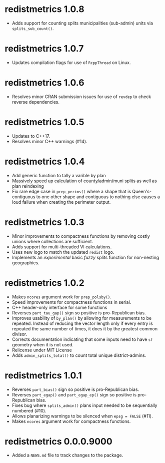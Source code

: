 # redistmetrics 1.0.8

* Adds support for counting splits municipalities (sub-admin) units via `splits_sub_count()`.

# redistmetrics 1.0.7

* Updates compilation flags for use of `RcppThread` on Linux.

# redistmetrics 1.0.6

* Resolves minor CRAN submission issues for use of `revdep` to check reverse dependencies.

# redistmetrics 1.0.5

* Updates to C++17.
* Resolves minor C++ warnings (#14).

# redistmetrics 1.0.4
* Add generic function to tally a varible by plan
* Massively speed up calculation of county/admin/muni splits as well as plan reindexing
* Fix rare edge case in `prep_perims()` where a shape that is Queen's-contiguous to one other shape and contiguous to nothing else causes a loud failure when creating the perimeter output.

# redistmetrics 1.0.3
* Minor improvements to compactness functions by removing costly unions where collections are sufficient.
* Adds support for multi-threaded VI calculations.
* Uses new logo to match the updated `redist` logo.
* Implements an _experimental_ basic *fuzzy* splits function for non-nesting geographies. 

# redistmetrics 1.0.2
* Makes `ncores` argument work for `prep_polsby()`.
* Speed improvements for compactness functions in serial.
* C++ header-only interface for some functions
* Reverses `part_tau_gap()` sign so positive is pro-Republican bias.
* Improves usability of `by_plan()` by allowing for measurements to be repeated. Instead of reducing the vector length only if every entry is repeated the same number of times, it does it by the greatest common divisor.
* Corrects documentation indicating that some inputs need to have `sf` geometry when it is not used.
* Relicense under MIT License
* Adds `admin_splits_total()` to count total unique district-admins.

# redistmetrics 1.0.1

* Reverses `part_bias()` sign so positive is pro-Republican bias.
* Reverses `part_egap()` and `part_egap_ep()` sign so positive is pro-Republican bias.
* Fixes bug where `splits_admin()` plans input needed to be sequentially numbered (#10).
* Allows planarizing warnings to be silenced when `epsg = FALSE` (#11).
* Makes `ncores` argument work for compactness functions.

# redistmetrics 0.0.0.9000

* Added a `NEWS.md` file to track changes to the package.
